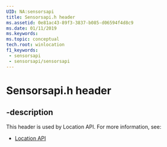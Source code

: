```yaml
---
UID: NA:sensorsapi
title: Sensorsapi.h header
ms.assetid: 0e81ac43-89f3-3837-b085-d06594f4d8c9
ms.date: 01/11/2019
ms.keywords: 
ms.topic: conceptual
tech.root: winlocation
f1_keywords:
 - sensorsapi
 - sensorsapi/sensorsapi
---
```


# Sensorsapi.h header


## -description

This header is used by Location API. For more information, see:

- [Location API](../_winlocation/index.md)

